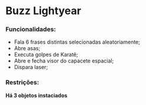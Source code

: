 # Buzz Lightyear
### Funcionalidades:
- Fala 6 frases distintas selecionadas aleatoriamente;
- Abre asas;
- Executa golpes de Karatê;
- Abre e fecha visor do capacete espacial;
- Dispara laser;

### Restrições:
**Há 3 objetos instaciados**